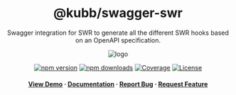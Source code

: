 <div align="center">

<!-- <img src="assets/logo.png" alt="logo" width="200" height="auto" /> -->
<h1>@kubb/swagger-swr</h1>

<p>
   Swagger integration for SWR to generate all the different SWR hooks based on an OpenAPI specification.
  </p>
  <img src="https://raw.githubusercontent.com/kubb-project/kubb/main/assets/banner.png" alt="logo"  height="auto" />

[![npm version][npm-version-src]][npm-version-href]
[![npm downloads][npm-downloads-src]][npm-downloads-href]
[![Coverage][coverage-src]][coverage-href]
[![License][license-src]][license-href]

<!-- ALL-CONTRIBUTORS-BADGE:START - Do not remove or modify this section -->
<!-- ALL-CONTRIBUTORS-BADGE:END -->
</p>

<h4>
    <a href="https://codesandbox.io/s/github/kubb-project/kubb/tree/main/examples/typescript" target="_blank">View Demo</a>
    <span> · </span>
      <a href="https://kubb.dev/" target="_blank">Documentation</a>
    <span> · </span>
      <a href="https://github.com/kubb-project/kubb/issues/" target="_blank">Report Bug</a>
    <span> · </span>
      <a href="https://github.com/kubb-project/kubb/issues/" target="_blank">Request Feature</a>
  </h4>
</div>

<!-- Badges -->

[npm-version-src]: https://img.shields.io/npm/v/@kubb/swagger-swr?flat&colorA=18181B&colorB=f58517
[npm-version-href]: https://npmjs.com/package/@kubb/swagger-swr
[npm-downloads-src]: https://img.shields.io/npm/dm/@kubb/swagger-swr?flat&colorA=18181B&colorB=f58517
[npm-downloads-href]: https://npmjs.com/package/@kubb/swagger-swr
[license-src]: https://img.shields.io/github/license/kubb-project/kubb.svg?flat&colorA=18181B&colorB=f58517
[license-href]: https://github.com/kubb-project/kubb/blob/main/LICENSE
[build-src]: https://img.shields.io/github/actions/workflow/status/kubb-project/kubb/ci.yaml?style=flat&colorA=18181B&colorB=f58517
[build-href]: https://www.npmjs.com/package/@kubb/swagger-swr
[minified-src]: https://img.shields.io/bundlephobia/min/@kubb/swagger-swr?style=flat&colorA=18181B&colorB=f58517
[minified-href]: https://www.npmjs.com/package/@kubb/swagger-swr
[coverage-src]: https://img.shields.io/codecov/c/github/kubb-project/kubb?style=flat&colorA=18181B&colorB=f58517
[coverage-href]: https://www.npmjs.com/package/@kubb/swagger-swr
